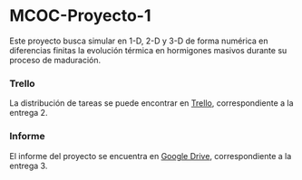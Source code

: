 # MCOC-Proyecto-1
Este proyecto busca simular en 1-D, 2-D y 3-D de forma numérica en diferencias finitas la evolución térmica en hormigones masivos durante su proceso de maduración. 

### Trello
La distribución de tareas se puede encontrar en [Trello](https://trello.com/b/oUBjUSR3/mcoc-proyecto-1),
correspondiente a la entrega 2.

### Informe
El informe del proyecto se encuentra en [Google Drive](https://docs.google.com/document/d/1GYiq_QaNTlSr4hZRMUYyQBtQ69j_RceQEw9vZ5zCAGg/edit?usp=sharing),
correspondiente a la entrega 3.
